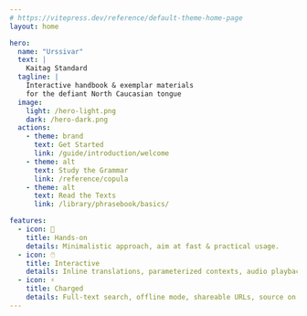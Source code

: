 ```yaml
---
# https://vitepress.dev/reference/default-theme-home-page
layout: home

hero:
  name: "Urssivar"
  text: |
    Kaitag Standard
  tagline: |
    Interactive handbook & exemplar materials
    for the defiant North Caucasian tongue
  image:
    light: /hero-light.png
    dark: /hero-dark.png
  actions:
    - theme: brand
      text: Get Started
      link: /guide/introduction/welcome
    - theme: alt
      text: Study the Grammar
      link: /reference/copula
    - theme: alt
      text: Read the Texts
      link: /library/phrasebook/basics/

features:
  - icon: 🚀
    title: Hands-on
    details: Minimalistic approach, aim at fast & practical usage.
  - icon: 🖱️
    title: Interactive
    details: Inline translations, parameterized contexts, audio playback.
  - icon: ⚡
    title: Charged
    details: Full-text search, offline mode, shareable URLs, source on GitHub.
---
```


<style>
.VPHero .VPImage {
  animation: floating 5s ease-in-out infinite;
}

@keyframes floating {
  50%  { translate: 0 -10px; }  
}
</style>
